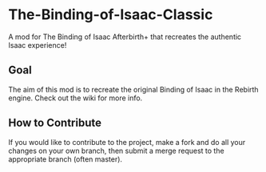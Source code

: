 # The-Binding-of-Isaac-Classic
A mod for The Binding of Isaac Afterbirth+ that recreates the authentic Isaac experience!
## Goal
The aim of this mod is to recreate the original Binding of Isaac in the Rebirth engine. Check out the wiki for more info.
## How to Contribute
If you would like to contribute to the project, make a fork and do all your changes on your own branch, then submit a merge request to the appropriate branch (often master).
